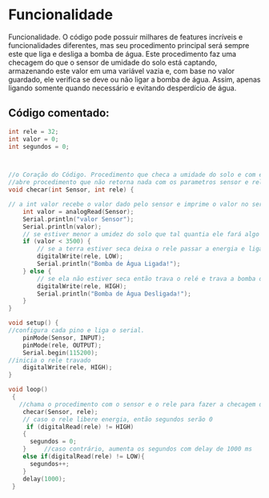 # Funcionalidade 
Funcionalidade.
O código pode possuir milhares de features incríveis e funcionalidades diferentes, mas seu procedimento principal será sempre este que liga e desliga a bomba de água. Este procedimento faz uma checagem do que o sensor de umidade do solo está captando, armazenando este valor em uma variável vazia e, com base no valor guardado, ele verifica se deve ou não ligar a bomba de água. Assim, apenas ligando somente quando necessário e evitando desperdício de água.



## Código comentado:
```cpp
int rele = 32;
int valor = 0;
int segundos = 0;



//o Coração do Código. Procedimento que checa a umidade do solo e com está informação decide se vai manter desligado ou liga-ra a bomba de água.
//abre procedimento que não retorna nada com os parametros sensor e rele.
void checar(int Sensor, int rele) {

// a int valor recebe o valor dado pelo sensor e imprime o valor no serial.
    int valor = analogRead(Sensor);
    Serial.println("valor Sensor");
    Serial.println(valor);
    // se estiver menor a umidez do solo que tal quantia ele fará algo com isto.  (defult:1500)
    if (valor < 3500) {
        // se a terra estiver seca deixa o rele passar a energia e liga a bomba.
        digitalWrite(rele, LOW);
        Serial.println("Bomba de Água Ligada!");
    } else {
        // se ela não estiver seca então trava o relé e trava a bomba de agua.
        digitalWrite(rele, HIGH);
        Serial.println("Bomba de Água Desligada!");
    }
}

void setup() {
//configura cada pino e liga o serial.
    pinMode(Sensor, INPUT);
    pinMode(rele, OUTPUT);
    Serial.begin(115200);
//inicia o rele travado
    digitalWrite(rele, HIGH);
}

void loop() 
 {
   //chama o procedimento com o sensor e o rele para fazer a checagem do estado atual do solo.
    checar(Sensor, rele);
    // caso o rele libere energia, então segundos serão 0
     if (digitalRead(rele) != HIGH)
    {
      segundos = 0;
    }     //caso contrário, aumenta os segundos com delay de 1000 ms
    else if(digitalRead(rele) != LOW){
      segundos++;
    }
    delay(1000);
 }
 
